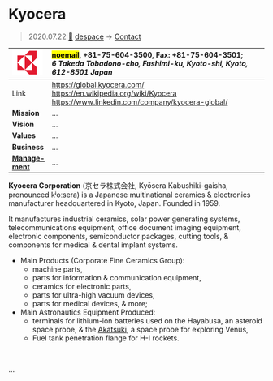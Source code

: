 # Kyocera
> 2020.07.22 [🚀](../index/index.md) [despace](index.md) → [Contact](contact.md)

|[![](f/contact/k/kyocera_logo1_thumb.png)](f/contact/k/kyocera_logo1.png)|<mark>noemail</mark>, +81-75-604-3500, Fax: +81-75-604-3501;<br> *6 Takeda Tobadono-cho, Fushimi-ku, Kyoto-shi, Kyoto, 612-8501 Japan*|
|:--|:--|
|Link|<https://global.kyocera.com/><br> <https://en.wikipedia.org/wiki/Kyocera><br> <https://www.linkedin.com/company/kyocera-global/>|
|**Mission**|…|
|**Vision**|…|
|**Values**|…|
|**Business**|…|
|**[Manage-<br>ment](mgmt.md)**|…|

**Kyocera Corporation** (京セラ株式会社, Kyōsera Kabushiki-gaisha, pronounced kʲoːseɾa) is a Japanese multinational ceramics & electronics manufacturer headquartered in Kyoto, Japan. Founded in 1959.

It manufactures industrial ceramics, solar power generating systems, telecommunications equipment, office document imaging equipment, electronic components, semiconductor packages, cutting tools, & components for medical & dental implant systems.

   - Main Products (Corporate Fine Ceramics Group):
      - machine parts,
      - parts for information & communication equipment,
      - ceramics for electronic parts,
      - parts for ultra-high vacuum devices,
      - parts for medical devices, & more;
   - Main Astronautics Equipment Produced:
      - terminals for lithium-ion batteries used on the Hayabusa, an asteroid space probe, & the [Akatsuki](akatsuki.md), a space probe for exploring Venus,
      - Fuel tank penetration flange for H-I rockets.

<p style="page-break-after:always"> </p>

…

